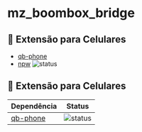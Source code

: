 # mz_boombox_bridge

## 🔗 Extensão para Celulares

- [qb-phone](https://github.com/Mazus-Ofc/mz_boombox_bridge/tree/main/qb-phone)
- [npw](https://github.com/) ![status](https://img.shields.io/badge/status-em%20constru%C3%A7%C3%A3o-yellow)

## 🔗 Extensão para Celulares

| Dependência                                              | Status                                                                          |
| -------------------------------------------------------- | ------------------------------------------------------------------------------- |
| [qb-phone](https://github.com/qbcore-framework/qb-phone) | ![status](https://img.shields.io/badge/status-em%20constru%C3%A7%C3%A3o-yellow) |
